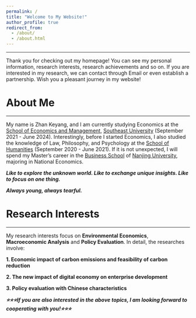```yaml
---
permalink: /
title: "Welcome to My Website!"
author_profile: true
redirect_from: 
  - /about/
  - /about.html
---
```

------

Thank you for checking out my homepage! You can see my personal information, research interests, research achievements and so on. If you are interested in my research, we can contact through Email or even establish a partnership. Wish you a pleasant journey in my website!

About Me
======
------

My name is Zhan Keyang, and I am currently studying Economics at the [School of Economics and Management](https://em.seu.edu.cn/), [Southeast University](https://www.seu.edu.cn/) (September 2021 - June 2024). Interestingly, before I started Economics, I also studied the knowledge of Law, Philosophy, and Psychology at the [School of Humanities](https://rwxy.seu.edu.cn/) (September 2020 - June 2021). If it is not unexpected, I will spend my Master’s career in the [Business School](https://nubs.nju.edu.cn/) of [Nanjing University](https://www.nju.edu.cn/), majoring in National Economics.

***Like to explore the unknown world. Like to exchange unique insights. Like to focus on one thing.***

***Always young, always tearful.***

Research Interests
======
------

My research interests focus on **Environmental Economics**, **Macroeconomic Analysis** and **Policy Evaluation**. In detail, the researches involve:

**1. Economic impact of carbon emissions and feasibility of carbon reduction**

**2. The new impact of digital economy on enterprise development**

**3. Policy evaluation with Chinese characteristics**

***⭐⭐⭐If you are also interested in the above topics, I am looking forward to cooperating with you!⭐⭐⭐***
